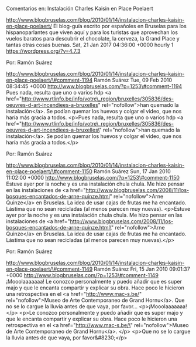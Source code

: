Comentarios en: Instalación Charles Kaisin en Place Poelaert

http://www.blogbruselas.com/blog/2010/01/14/instalacion-charles-kaisin-en-place-poelaert/
El blog-guía escrito por españoles en Bruselas para los hispanoparlantes
que viven aquí y para los turistas que aprovechan los vuelos baratos
para descubrir el chocolate, la cerveza, la Grand Place y tantas otras
cosas buenas. Sat, 21 Jan 2017 04:36:00 +0000 hourly 1
https://wordpress.org/?v=4.7.3

Por: Ramón Suárez

http://www.blogbruselas.com/blog/2010/01/14/instalacion-charles-kaisin-en-place-poelaert/\#comment-1194
Ramón Suárez Tue, 09 Feb 2010 08:34:45 +0000
http://www.blogbruselas.com/?p=1253\#comment-1194 Pues nada, resulta que
uno o varios hdp &lt;a
href=&quot;http://www.rtlinfo.be/info/votre\_region/bruxelles/305836/des-oeuvres-d-art-incendiees-a-bruxelles&quot;
rel=&quot;nofollow&quot;&gt;han quemado la instalación&lt;/a&gt;. Se
podían quemar los huevos y colgar el video, que nos haría más gracia a
todos. \<p\>Pues nada, resulta que uno o varios hdp \<a
href=\"http://www.rtlinfo.be/info/votre\_region/bruxelles/305836/des-oeuvres-d-art-incendiees-a-bruxelles\"
rel=\"nofollow\"\>han quemado la instalación\</a\>. Se podían quemar los
huevos y colgar el video, que nos haría más gracia a todos.\</p\>

Por: Ramón Suárez

http://www.blogbruselas.com/blog/2010/01/14/instalacion-charles-kaisin-en-place-poelaert/\#comment-1150
Ramón Suárez Sun, 17 Jan 2010 11:02:00 +0000
http://www.blogbruselas.com/?p=1253\#comment-1150 Estuve ayer por la
noche y es una instalación chula chula. Me hizo pensar en las
instalaciones de &lt;a
href=&quot;http://www.blogbruselas.com/2008/11/los-bosques-encantados-de-arne-quinze.html&quot;
rel=&quot;nofollow&quot;&gt;Arne Quinze&lt;/a&gt; en Bruselas. La idea
de usar cajas de frutas me ha encantado. Lástima que no sean recicladas
(al menos parecen muy nuevas). \<p\>Estuve ayer por la noche y es una
instalación chula chula. Me hizo pensar en las instalaciones de \<a
href=\"http://www.blogbruselas.com/2008/11/los-bosques-encantados-de-arne-quinze.html\"
rel=\"nofollow\"\>Arne Quinze\</a\> en Bruselas. La idea de usar cajas
de frutas me ha encantado. Lástima que no sean recicladas (al menos
parecen muy nuevas).\</p\>

Por: Ramón Suárez

http://www.blogbruselas.com/blog/2010/01/14/instalacion-charles-kaisin-en-place-poelaert/\#comment-1149
Ramón Suárez Fri, 15 Jan 2010 09:01:37 +0000
http://www.blogbruselas.com/?p=1253\#comment-1149 ¡Mooolaaaaaaa! Le
conozco personalmente y puedo añadir que es super majo y que le encanta
compartir y explicar su obra. Hace poco le hicieron una retrospectiva en
el &lt;a href=&quot;http://www.mac-s.be/&quot;
rel=&quot;nofollow&quot;&gt;Museo de Arte Contemporaneo de Grand
Hornu&lt;/a&gt;. Que no se lo cargue la lluvia antes de que vaya, por
favor\... \<p\>¡Mooolaaaaaaa!\</p\> \<p\>Le conozco personalmente y
puedo añadir que es super majo y que le encanta compartir y explicar su
obra. Hace poco le hicieron una retrospectiva en el \<a
href=\"http://www.mac-s.be/\" rel=\"nofollow\"\>Museo de Arte
Contemporaneo de Grand Hornu\</a\>. \</p\> \<p\>Que no se lo cargue la
lluvia antes de que vaya, por favor&\#8230;\</p\>
